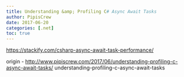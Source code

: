 ```yaml
---
title: Understanding &amp; Profiling C# Async Await Tasks
author: PipisCrew
date: 2017-06-20
categories: [.net]
toc: true
---
```


https://stackify.com/csharp-async-await-task-performance/

origin - http://www.pipiscrew.com/2017/06/understanding-profiling-c-async-await-tasks/ understanding-profiling-c-async-await-tasks